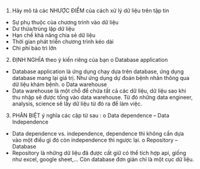 1. Hãy mô tả các NHƯỢC ĐIỂM của cách xử lý dữ liệu trên tập tin

- Sự phụ thuộc của chương trình vào dữ liệu
- Dư thừa/trùng lặp dữ liệu
- Hạn chế khả năng chia sẻ dữ liệu
- Thời gian phát triển chương trình kéo dài
- Chi phí bảo trì lớn

2. ĐỊNH NGHĨA theo ý kiến riêng của bạn
   o Database application

- Database application là ứng dụng chạy dựa trên database, ứng dụng database mang lại
  giá trị. Như ứng dụng dự đoán bệnh nhân thông qua dữ liệu khám bệnh.
  o Data warehouse
- Data warehouse là một chỗ để chứa tất cả các dữ liệu, dữ liệu sao khi thu nhập sẽ được
  tống vào data warehouse. Từ đó những data engineer, analysis, science sẽ lấy dữ liệu
  từ đó ra để làm việc.

3. PHÂN BIỆT ý nghĩa các cặp từ sau :
   o Data dependence – Data Independence

- Data dependence vs. independence, dependence thì không cần dựa vào một điều gì đó
  còn independence thì ngược lại.
  o Repository – Database
- Repository là những dữ liệu đã được cất giữ có thể tích hợp api, giống như excel,
  google sheet,... Còn database đơn giản chỉ là một cục dữ liệu.
